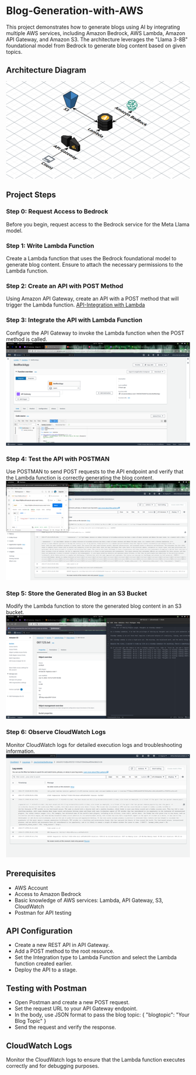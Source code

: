 # Blog-Generation-with-AWS

This project demonstrates how to generate blogs using AI by integrating multiple AWS services, including Amazon Bedrock, AWS Lambda, Amazon API Gateway, and Amazon S3. The architecture leverages the "Llama 3-8B" foundational model from Bedrock to generate blog content based on given topics.

## Architecture Diagram
![Architecture Diagram](./architecture-diagram.png) <!-- Update with the correct path to your uploaded diagram -->

## Project Steps

### Step 0: Request Access to Bedrock
Before you begin, request access to the Bedrock service for the Meta Llama model.

### Step 1: Write Lambda Function
Create a Lambda function that uses the Bedrock foundational model to generate blog content. Ensure to attach the necessary permissions to the Lambda function.


### Step 2: Create an API with POST Method
Using Amazon API Gateway, create an API with a POST method that will trigger the Lambda function.
[API-Integration with Lambda](./api-integration.png)


### Step 3: Integrate the API with Lambda Function
Configure the API Gateway to invoke the Lambda function when the POST method is called.
![Lambda Function Architecture Diagram](./lambdaArchitecture.png)


### Step 4: Test the API with POSTMAN
Use POSTMAN to send POST requests to the API endpoint and verify that the Lambda function is correctly generating the blog content.
![Testing with POSTMAN](./logs2.png)


### Step 5: Store the Generated Blog in an S3 Bucket
Modify the Lambda function to store the generated blog content in an S3 bucket.
![S3 output](./S3output.png)


### Step 6: Observe CloudWatch Logs
Monitor CloudWatch logs for detailed execution logs and troubleshooting information.
![CloudWatch logs](./log.png)
[](./logs.png)


## Prerequisites
- AWS Account
- Access to Amazon Bedrock
- Basic knowledge of AWS services: Lambda, API Gateway, S3, CloudWatch
- Postman for API testing

## API Configuration
- Create a new REST API in API Gateway.
- Add a POST method to the root resource.
- Set the Integration type to Lambda Function and select the Lambda function created earlier.
- Deploy the API to a stage.

## Testing with Postman
- Open Postman and create a new POST request.
- Set the request URL to your API Gateway endpoint.
- In the body, use JSON format to pass the blog topic:
{
    "blogtopic": "Your Blog Topic"
}
- Send the request and verify the response.
[](./postmantest2.png)
[](./postman-test.png)

## CloudWatch Logs
Monitor the CloudWatch logs to ensure that the Lambda function executes correctly and for debugging purposes.
